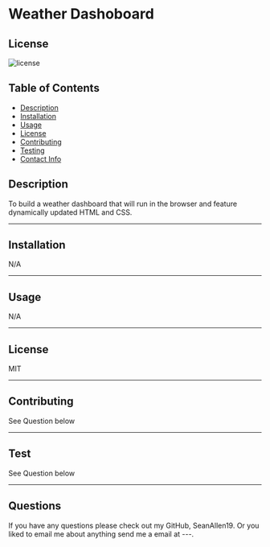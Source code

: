 # Weather Dashoboard
  ## License
  ![license](https://img.shields.io/badge/MIT-This%20is%20under%20the%20MIT%20License-red)

  ## Table of Contents
  - [Description](#Description)
  - [Installation](#Installation)
  - [Usage](#Usage)
  - [License](#License)
  - [Contributing](#Contributing)
  - [Testing](#Testing)
  - [Contact Info](#Contact-Info)
  
  
  ## Description

  To build a weather dashboard that will run in the browser and feature dynamically updated HTML and CSS.

  ---

  ## Installation

  N/A

  ---

  ## Usage

  N/A

  ---

  ## License

  MIT

  ---  

  ## Contributing

  See Question below

  ---

  ## Test

  See Question below

  ---

  ## Questions

  If you have any questions please check out my GitHub, SeanAllen19.
  Or you liked to email me about anything send me a email at ---.
  
